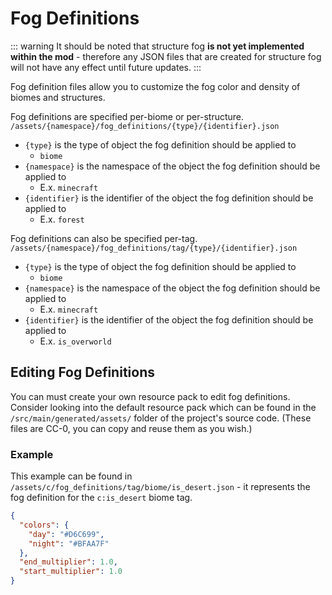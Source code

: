 # Fog Definitions

::: warning
It should be noted that structure fog **is not yet implemented within the mod** - therefore any JSON files that are created for structure fog will not have any effect until future updates.
:::

Fog definition files allow you to customize the fog color and density of biomes and structures.

Fog definitions are specified per-biome or per-structure.  
`/assets/{namespace}/fog_definitions/{type}/{identifier}.json`
- `{type}` is the type of object the fog definition should be applied to
  - `biome`
- `{namespace}` is the namespace of the object the fog definition should be applied to
  - E.x. `minecraft`
- `{identifier}` is the identifier of the object the fog definition should be applied to
  - E.x. `forest`

Fog definitions can also be specified per-tag.  
`/assets/{namespace}/fog_definitions/tag/{type}/{identifier}.json`
- `{type}` is the type of object the fog definition should be applied to
  - `biome`
- `{namespace}` is the namespace of the object the fog definition should be applied to
  - E.x. `minecraft`
- `{identifier}` is the identifier of the object the fog definition should be applied to
  - E.x. `is_overworld`

## Editing Fog Definitions

You can must create your own resource pack to edit fog definitions. Consider looking into the default resource pack which can be found in the `/src/main/generated/assets/` folder of the project's source code. (These files are CC-0, you can copy and reuse them as you wish.)

### Example

This example can be found in `/assets/c/fog_definitions/tag/biome/is_desert.json` - it represents the fog definition for the `c:is_desert` biome tag.

```json
{
  "colors": {
    "day": "#D6C699",
    "night": "#BFAA7F"
  },
  "end_multiplier": 1.0,
  "start_multiplier": 1.0
}
```
